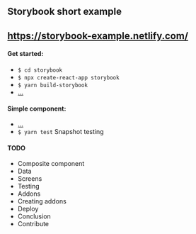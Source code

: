 ## Storybook short example
https://storybook-example.netlify.com/
-----

#### Get started:
- `$ cd storybook`
- `$ npx create-react-app storybook`
- `$ yarn build-storybook`
- [...](https://www.learnstorybook.com/intro-to-storybook/react/en/get-started/) 

#### Simple component:
- [...](https://www.learnstorybook.com/intro-to-storybook/react/en/simple-component/) 
- `$ yarn test` Snapshot testing

#### TODO
- Composite component
- Data
- Screens
- Testing
- Addons
- Creating addons
- Deploy
- Conclusion
- Contribute

